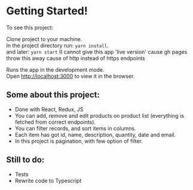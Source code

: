 # Getting Started!

To see this project:

Clone project to your machine. \
In the project directory run: `yarn install`.\
and later: `yarn start`
(I cannot give this app 'live version' cause gh pages throw this away cause of http instead of https endpoints

Runs the app in the development mode.\
Open [http://localhost:3000](http://localhost:3000) to view it in the browser.

## Some about this project:

- Done with React, Redux, JS
- You can add, remove and edit products on product list (everything is fetched from correct endpoints). 
- You can filter records, and sort items in columns. 
- Each item has got id, name, description, quantity, date and email.
- In this project is pagination, with few option of filter.

## Still to do:

- Tests
- Rewrite code to Typescript
